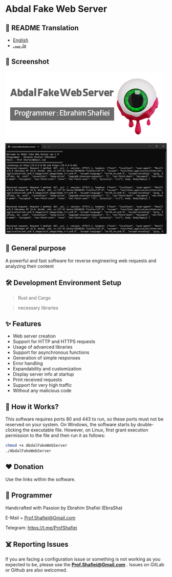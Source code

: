 # Abdal Fake Web Server

## 🎤 README Translation
- [English](README.md)
- [فارسی](README.fa.md)

## 👀 Screenshot

<p align="center"><img src="resources/img/en.png?raw=true"></p>
<p align="center"><img src="resources/img/exc.png?raw=true"></p>


 ## 💎 General purpose
A powerful and fast software for reverse engineering web requests and analyzing their content
 ## 🛠️ Development Environment Setup
>Rust and Cargo

> necessary libraries

## ✨ Features

* Web server creation
* Support for HTTP and HTTPS requests
* Usage of advanced libraries
* Support for asynchronous functions
* Generation of simple responses
* Error handling
* Expandability and customization
* Display server info at startup
* Print received requests
* Support for very high traffic
* Without any malicious code


## 📝️ How it Works?
This software requires ports 80 and 443 to run, so these ports must not be reserved on your system. On Windows, the software starts by double-clicking the executable file. However, on Linux, first grant execution permission to the file and then run it as follows:

```bash
chmod +x AbdalFakeWebServer
./AbdalFakeWebServer
```

## ❤️ Donation

Use the links within the software.

## 🤵 Programmer
Handcrafted with Passion by Ebrahim Shafiei (EbraSha)

E-Mail = Prof.Shafiei@Gmail.com

Telegram: https://t.me/ProfShafiei

## ☠️ Reporting Issues

If you are facing a configuration issue or something is not working as you expected to be, please use the **Prof.Shafiei@Gmail.com** . Issues on GitLab  or Github are also welcomed.


